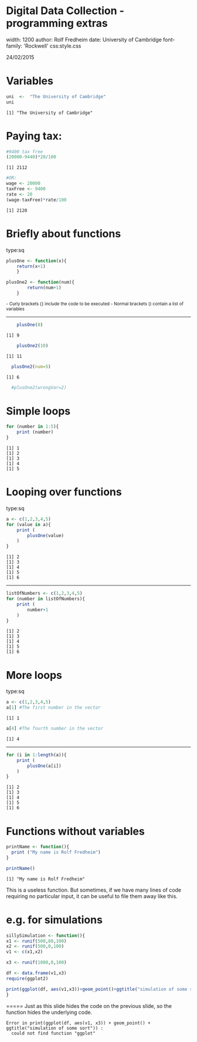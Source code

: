
Digital Data Collection - programming extras
========================================================
width: 1200
author: Rolf Fredheim
date: University of Cambridge
font-family: 'Rockwell'
css:style.css

24/02/2015

Variables
==================================

```r
uni  <-  "The University of Cambridge"
uni
```

```
[1] "The University of Cambridge"
```


Paying tax:
======

```r
#9400 tax free
(20000-9440)*20/100
```

```
[1] 2112
```

```r
#OR:
wage <- 20000
taxFree <- 9400
rate <- 20
(wage-taxFree)*rate/100
```

```
[1] 2120
```




Briefly about functions
===============
type:sq

```r
plusOne <- function(x){ 
  	return(x+1)			
	}

plusOne2 <- function(num){ 
		return(num+1)			
	}
```

<small> 
- Curly brackets {} include the code to be executed
- Normal brackets () contain a list of variables</small>

****

```r
	plusOne(8)
```

```
[1] 9
```

```r
	plusOne2(10)
```

```
[1] 11
```

```r
  plusOne2(num=5)
```

```
[1] 6
```

```r
  #plusOne2(wrongVar=2)
```


Simple loops
=============

```r
for (number in 1:5){
	print (number)
}
```

```
[1] 1
[1] 2
[1] 3
[1] 4
[1] 5
```

Looping over functions
========================
type:sq

```r
a <- c(1,2,3,4,5)
for (value in a){
	print (
		plusOne(value)
	)
}
```

```
[1] 2
[1] 3
[1] 4
[1] 5
[1] 6
```
***

```r
listOfNumbers <- c(1,2,3,4,5)
for (number in listOfNumbers){
	print (
		number+1
	)
}
```

```
[1] 2
[1] 3
[1] 4
[1] 5
[1] 6
```

More loops
========================
type:sq

```r
a <- c(1,2,3,4,5)
a[1] #The first number in the vector
```

```
[1] 1
```

```r
a[4] #The fourth number in the vector
```

```
[1] 4
```
***

```r
for (i in 1:length(a)){
	print (
		plusOne(a[i])
	)
}
```

```
[1] 2
[1] 3
[1] 4
[1] 5
[1] 6
```


Functions without variables
================


```r
printName <- function(){
  print ("My name is Rolf Fredheim")
}

printName()
```

```
[1] "My name is Rolf Fredheim"
```

This is a useless function. But sometimes, if we have many lines of code requiring no particular input, it can be useful to file them away like this.

e.g. for simulations
============

```r
sillySimulation <- function(){
x1 <- runif(500,80,100)
x2 <- runif(500,0,100)
v1 <- c(x1,x2)

x3 <- runif(1000,0,100)

df <- data.frame(v1,x3)
require(ggplot2)

print(ggplot(df, aes(v1,x3))+geom_point()+ggtitle("simulation of some sort"))
}
```


=====
Just as this slide hides the code on the previous slide, so the function hides the underlying code. 



















```
Error in print(ggplot(df, aes(v1, x3)) + geom_point() + ggtitle("simulation of some sort")) : 
  could not find function "ggplot"
```

